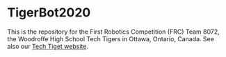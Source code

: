 # TigerBot2020

This is the repository for the First Robotics Competition (FRC) Team 8072, the Woodroffe High School Tech Tigers in Ottawa, Ontario, Canada. See also our [Tech Tiget website](https://www.whstigers.tech).

